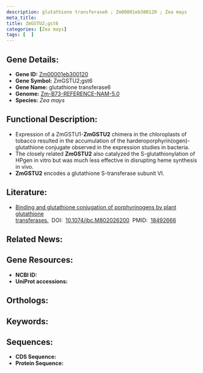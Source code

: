 ```yaml
---
description: glutathione transferase6 ; Zm00001eb300120 ; Zea mays
meta_title:
title: ZmGSTU2;gst6
categories: [Zea mays]
tags: [  ]
---
```


## Gene Details:
- **Gene ID:**	[Zm00001eb300120]()
- **Gene Symbol:** ZmGSTU2;gst6
- **Gene Name:** glutathione transferase6
- **Genome:** [Zm-B73-REFERENCE-NAM-5.0]()
- **Species:** *Zea mays*

## Functional Description:
   - Expression of a ZmGSTU1-**ZmGSTU2** chimera in the chloroplasts of tobacco resulted in the accumulation of the harderoporphyrin(ogen)-glutathione conjugate observed in the expression studies in bacteria.
   - The closely related **ZmGSTU2** also catalyzed the S-glutathionylation of HPgen in vitro but was much less effective in disrupting heme synthesis in vivo.
   - **ZmGSTU2** encodes a glutathione S-transferase subunit VI.

## Literature:
   - [Binding and glutathione conjugation of porphyrinogens by plant glutathione transferases.]( https://www.sciencedirect.com/science/article/pii/S0021925820596828?via%3Dihub#cesec30)&nbsp;&nbsp;DOI:&nbsp;&nbsp;[10.1074/jbc.M802026200](https://www.sciencedirect.com/science/article/pii/S0021925820596828?via%3Dihub#cesec30)&nbsp;&nbsp;PMID:&nbsp;&nbsp;[18492666](https://pubmed.ncbi.nlm.nih.gov/18492666/)

## Related News:

## Gene Resources:
- **NCBI ID:** [](https://www.ncbi.nlm.nih.gov/gene/?term=)
- **UniProt accessions:** [](https://www.uniprot.org/uniprotkb//entry)

## Orthologs:

## Keywords:


## Sequences:
- **CDS Sequence:**
- **Protein Sequence:**
